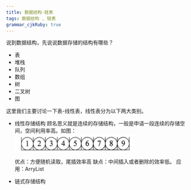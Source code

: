 ```yaml
---
title: 数据结构-链表
tags: 数据结构 , 链表
grammar_cjkRuby: true
---
```


说到数据结构，先说说数据存储的结构有哪些？

 - 表
 - 堆栈
 - 队列
 - 数组
 - 树
 - 二叉树
 - 图
 
 这里我们主要讨论一下表-线性表，线性表分为以下两大类别。
 
 - 线性存储结构
   顾名思义就是连续的存储结构，一般是申请一段连续的存储空间，空间利用率高。如图：
   ![enter description here][1]
   
   优点：方便随机读取，尾插效率高
   缺点：中间插入或者删除的效率低。
   应用：ArryList
      
 - 链式存储结构
         


  [1]: ./images/1510113202040.jpg